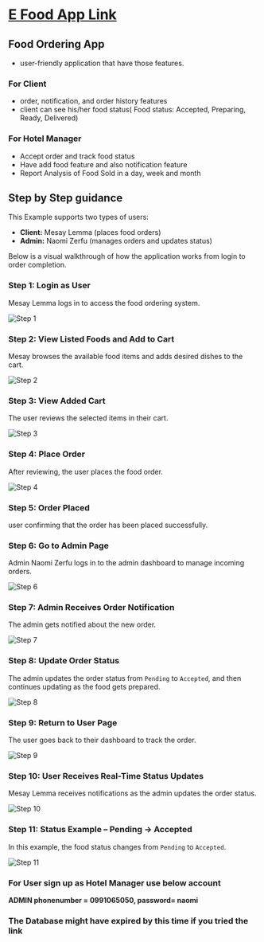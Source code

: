 # <a href="https://e-food-amber.vercel.app" target="_blank" > E Food App Link</a>

## Food Ordering App

- user-friendly application that have those features.

### For Client

- order, notification, and order history features
- client can see his/her food status( Food status: Accepted, Preparing, Ready, Delivered)

### For Hotel Manager

- Accept order and track food status
- Have add food feature and also notification feature
- Report Analysis of Food Sold in a day, week and month

## Step by Step guidance

This Example supports two types of users:

- **Client:** Mesay Lemma (places food orders)
- **Admin:** Naomi Zerfu (manages orders and updates status)

Below is a visual walkthrough of how the application works from login to order completion.

### Step 1: Login as User

Mesay Lemma logs in to access the food ordering system.

![Step 1](./public/image/p1.png)

### Step 2: View Listed Foods and Add to Cart

Mesay browses the available food items and adds desired dishes to the cart.

![Step 2](./public/image/p2.png)

### Step 3: View Added Cart

The user reviews the selected items in their cart.

![Step 3](./public/image/p3.png)

### Step 4: Place Order

After reviewing, the user places the food order.

![Step 4](./public/image/p4.png)

### Step 5: Order Placed

user confirming that the order has been placed successfully.

### Step 6: Go to Admin Page

Admin Naomi Zerfu logs in to the admin dashboard to manage incoming orders.

![Step 6](./public/image/p6.jpg)

### Step 7: Admin Receives Order Notification

The admin gets notified about the new order.

![Step 7](./public/image/p7.png)

### Step 8: Update Order Status

The admin updates the order status from `Pending` to `Accepted`, and then continues updating as the food gets prepared.

![Step 8](./public/image/p8.png)

### Step 9: Return to User Page

The user goes back to their dashboard to track the order.

![Step 9](./public/image/p9.jpg)

### Step 10: User Receives Real-Time Status Updates

Mesay Lemma receives notifications as the admin updates the order status.

![Step 10](./public/image/p10.png)

### Step 11: Status Example – Pending → Accepted

In this example, the food status changes from `Pending` to `Accepted`.

![Step 11](./public/image/p11.png)

### For User sign up as Hotel Manager use below account

**ADMIN phonenumber = 0991065050, password= naomi**

### The Database might have expired by this time if you tried the link
